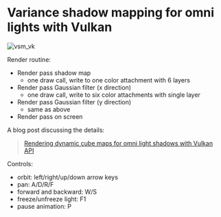 # Variance shadow mapping for omni lights with Vulkan

![vsm_vk](https://i.imgur.com/LDP3aoh.png)

Render routine:
- Render pass shadow map
  - one draw call, write to one color attachment with 6 layers
- Render pass Gaussian filter (x direction)
  - one draw call, write to six color attachments with single layer
- Render pass Gaussian filter (y direction)
  - same as above
- Render pass on screen

A blog post discussing the details:

> [Rendering dynamic cube maps for omni light shadows with Vulkan API](http://blue2rgb.sydneyzh.com/rendering-dynamic-cube-maps-for-omni-light-shadows-with-vulkan-api.html)

Controls:
- orbit: left/right/up/down arrow keys
- pan: A/D/R/F
- forward and backward: W/S
- freeze/unfreeze light: F1
- pause animation: P
